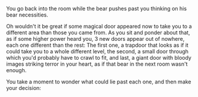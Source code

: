 You go back into the room while the bear pushes past you thinking on his bear necessities.

Oh wouldn't it be great if some magical door appeared now to take you to a different area than those you came from.
As you sit and ponder about that, as if some higher power heard you, 3 new doors appear out of nowhere, each one different than the rest:
The first one, a trapdoor that looks as if it could take you to a whole different level, 
the second, a small door through which you'd probably have to crawl to fit, 
and last, a giant door with bloody images striking terror in your heart, as if that bear in the next room wasn't enough.

You take a moment to wonder what could lie past each one, and then make your decision:
